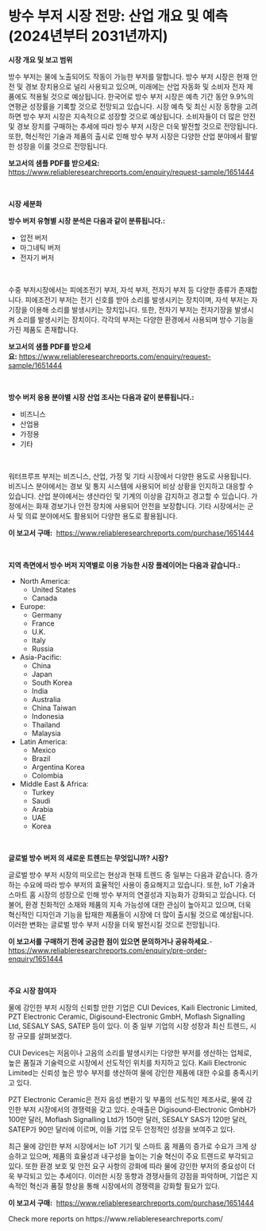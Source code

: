 <p><h1>방수 부저 시장 전망: 산업 개요 및 예측 (2024년부터 2031년까지)</h1></p><p><strong>시장 개요 및 보고 범위</strong></p>
<p><p>방수 부저는 물에 노출되어도 작동이 가능한 부저를 말합니다. 방수 부저 시장은 현재 안전 및 경보 장치용으로 널리 사용되고 있으며, 미래에는 산업 자동화 및 소비자 전자 제품에도 적용될 것으로 예상됩니다. 한국어로 방수 부저 시장은 예측 기간 동안 9.9%의 연평균 성장률을 기록할 것으로 전망되고 있습니다. 시장 예측 및 최신 시장 동향을 고려하면 방수 부저 시장은 지속적으로 성장할 것으로 예상됩니다. 소비자들이 더 많은 안전 및 경보 장치를 구매하는 추세에 따라 방수 부저 시장은 더욱 발전할 것으로 전망됩니다. 또한, 혁신적인 기술과 제품의 출시로 인해 방수 부저 시장은 다양한 산업 분야에서 활발한 성장을 이룰 것으로 전망됩니다.</p></p>
<p><strong>보고서의 샘플 PDF를 받으세요:</strong> <a href="https://www.reliableresearchreports.com/enquiry/request-sample/1651444">https://www.reliableresearchreports.com/enquiry/request-sample/1651444</a></p>
<p>&nbsp;</p>
<p><strong>시장 세분화</strong></p>
<p><strong>방수 버저 유형별 시장 분석은 다음과 같이 분류됩니다.:</strong></p>
<p><ul><li>압전 버저</li><li>마그네틱 버저</li><li>전자기 버저</li></ul></p>
<p>&nbsp;</p>
<p><p>수중 부저시장에서는 피에조전기 부저, 자석 부저, 전자기 부저 등 다양한 종류가 존재합니다. 피에조전기 부저는 전기 신호를 받아 소리를 발생시키는 장치이며, 자석 부저는 자기장을 이용해 소리를 발생시키는 장치입니다. 또한, 전자기 부저는 전자기장을 발생시켜 소리를 발생시키는 장치이다. 각각의 부저는 다양한 환경에서 사용되며 방수 기능을 가진 제품도 존재합니다.</p></p>
<p><strong>보고서의 샘플 PDF를 받으세요:</strong>&nbsp;<a href="https://www.reliableresearchreports.com/enquiry/request-sample/1651444">https://www.reliableresearchreports.com/enquiry/request-sample/1651444</a></p>
<p>&nbsp;</p>
<p><strong> 방수 버저 응용 분야별 시장 산업 조사는 다음과 같이 분류됩니다.:</strong></p>
<p><ul><li>비즈니스</li><li>산업용</li><li>가정용</li><li>기타</li></ul></p>
<p>&nbsp;</p>
<p><p>워터프루프 부저는 비즈니스, 산업, 가정 및 기타 시장에서 다양한 용도로 사용됩니다. 비즈니스 분야에서는 경보 및 통지 시스템에 사용되어 비상 상황을 인지하고 대응할 수 있습니다. 산업 분야에서는 생산라인 및 기계의 이상을 감지하고 경고할 수 있습니다. 가정에서는 화재 경보기나 안전 장치에 사용되어 안전을 보장합니다. 기타 시장에서는 군사 및 의료 분야에서도 활용되어 다양한 용도로 활용됩니다.</p></p>
<p><strong>이 보고서 구매:</strong>&nbsp; <a href="https://www.reliableresearchreports.com/purchase/1651444">https://www.reliableresearchreports.com/purchase/1651444</a></p>
<p>&nbsp;</p>
<p><strong>지역 측면에서 방수 버저 지역별로 이용 가능한 시장 플레이어는 다음과 같습니다.:</strong></p>
<p><ul>
    <li>
        North America:
        <ul>
            <li>United States</li>
            <li>Canada</li>
        </ul>
    </li>
    <li>
        Europe:
        <ul>
            <li>Germany</li>
            <li>France</li>
            <li>U.K.</li>
            <li>Italy</li>
            <li>Russia</li>
        </ul>
    </li>
    <li>
        Asia-Pacific:
        <ul>
            <li>China</li>
            <li>Japan</li>
            <li>South Korea</li>
            <li>India</li>
            <li>Australia</li>
            <li>China Taiwan</li>
            <li>Indonesia</li>
            <li>Thailand</li>
            <li>Malaysia</li>
        </ul>
    </li>
    <li>
        Latin America:
        <ul>
            <li>Mexico</li>
            <li>Brazil</li>
            <li>Argentina Korea</li>
            <li>Colombia</li>
        </ul>
    </li>
    <li>
        Middle East & Africa:
        <ul>
            <li>Turkey</li>
            <li>Saudi</li>
            <li>Arabia</li>
            <li>UAE</li>
            <li>Korea</li>
        </ul>
    </li>
    </ul></p>
<p>&nbsp;</p>
<p><strong>글로벌 방수 버저 의 새로운 트렌드는 무엇입니까? 시장?</strong></p>
<p><p>글로벌 방수 부저 시장의 떠오르는 현상과 현재 트렌드 중 일부는 다음과 같습니다. 증가하는 수요에 따라 방수 부저의 효율적인 사용이 중요해지고 있습니다. 또한, IoT 기술과 스마트 홈 시장의 성장으로 인해 방수 부저의 연결성과 지능화가 강화되고 있습니다. 더불어, 환경 친화적인 소재와 제품의 지속 가능성에 대한 관심이 높아지고 있으며, 더욱 혁신적인 디자인과 기능을 탑재한 제품들이 시장에 더 많이 출시될 것으로 예상됩니다. 이러한 변화는 글로벌 방수 부저 시장을 더욱 발전시킬 것으로 전망됩니다.</p></p>
<p><strong>이 보고서를 구매하기 전에 궁금한 점이 있으면 문의하거나 공유하세요.</strong>- <a href="https://www.reliableresearchreports.com/enquiry/pre-order-enquiry/1651444">https://www.reliableresearchreports.com/enquiry/pre-order-enquiry/1651444</a></p>
<p>&nbsp;</p>
<p><strong>주요 시장 참여자</strong></p>
<p><p>물에 강인한 부저 시장의 신뢰할 만한 기업은 CUI Devices, Kaili Electronic Limited, PZT Electronic Ceramic, Digisound-Electronic GmbH, Moflash Signalling Ltd, SESALY SAS, SATEP 등이 있다. 이 중 일부 기업의 시장 성장과 최신 트렌드, 시장 규모를 살펴보겠다.</p><p>CUI Devices는 저음이나 고음의 소리를 발생시키는 다양한 부저를 생산하는 업체로, 높은 품질과 기술력으로 시장에서 선도적인 위치를 차지하고 있다. Kaili Electronic Limited는 신뢰성 높은 방수 부저를 생산하여 물에 강인한 제품에 대한 수요를 충족시키고 있다. </p><p>PZT Electronic Ceramic은 전자 음성 변환기 및 부품의 선도적인 제조사로, 물에 강인한 부저 시장에서의 경쟁력을 갖고 있다. 순매출은 Digisound-Electronic GmbH가 100만 달러, Moflash Signalling Ltd가 150만 달러, SESALY SAS가 120만 달러, SATEP가 90만 달러에 이르며, 이들 기업 모두 안정적인 성장을 보여주고 있다.</p><p>최근 물에 강인한 부저 시장에서는 IoT 기기 및 스마트 홈 제품의 증가로 수요가 크게 상승하고 있으며, 제품의 효율성과 내구성을 높이는 기술 혁신이 주요 트렌드로 부각되고 있다. 또한 환경 보호 및 안전 요구 사항의 강화에 따라 물에 강인한 부저의 중요성이 더욱 부각되고 있는 추세이다. 이러한 시장 동향과 경쟁사들의 강점을 파악하며, 기업은 지속적인 혁신과 품질 향상을 통해 시장에서의 경쟁력을 강화할 필요가 있다.</p></p>
<p><strong>이 보고서 구매:</strong>&nbsp;&nbsp;<a href="https://www.reliableresearchreports.com/purchase/1651444">https://www.reliableresearchreports.com/purchase/1651444</a></p>
<p>Check more reports on https://www.reliableresearchreports.com/</p>
